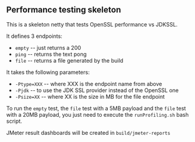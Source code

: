 ## Performance testing skeleton

This is a skeleton netty that tests OpenSSL performance vs JDKSSL.

It defines 3 endpoints:

- `empty` -- just returns a 200
- `ping` -- returns the text pong
- `file` -- returns a file generated by the build

It takes the following parameters:

- `-Ptype=XXX` -- where XXX is the endpoint name from above
- `-Pjdk` -- to use the JDK SSL provider instead of the OpenSSL one
- `-Psize=XX` -- where XX is the size in MB for the file endpoint

To run the `empty` test, the `file` test with a 5MB payload and the `file` test with a 20MB payload, you just need to execute the `runProfiling.sh` bash script.

JMeter result dashboards will be created in `build/jmeter-reports`
